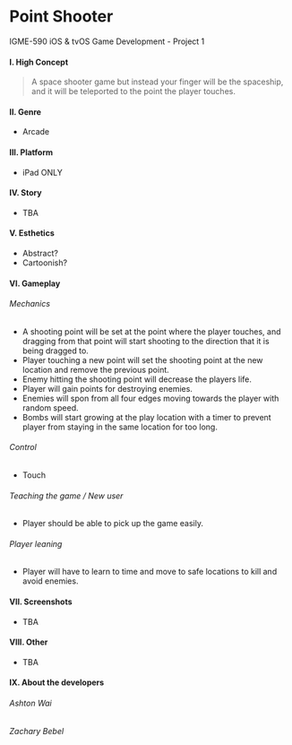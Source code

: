 Point Shooter
==================
IGME-590 iOS & tvOS Game Development - Project 1

#### I. High Concept
> A space shooter game but instead your finger will be the spaceship, and it will be teleported to the point the player touches.

#### II. Genre
- Arcade

#### III. Platform
- iPad ONLY

#### IV. Story
- TBA

#### V. Esthetics
- Abstract?
- Cartoonish?

#### VI. Gameplay
###### Mechanics
- A shooting point will be set at the point where the player touches, and dragging from that point will start shooting to the direction that it is being dragged to.
- Player touching a new point will set the shooting point at the new location and remove the previous point.
- Enemy hitting the shooting point will decrease the players life.
- Player will gain points for destroying enemies.
- Enemies will spon from all four edges moving towards the player with random speed.
- Bombs will start growing at the play location with a timer to prevent player from staying in the same location for too long.

###### Control
- Touch

###### Teaching the game / New user
- Player should be able to pick up the game easily.

###### Player leaning
- Player will have to learn to time and move to safe locations to kill and avoid enemies.

#### VII. Screenshots
- TBA

#### VIII. Other
- TBA

#### IX. About the developers
###### Ashton Wai
###### Zachary Bebel
